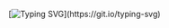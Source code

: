 [![Typing SVG](https://readme-typing-svg.demolab.com/?font=Fira+Code&duration=3000&pause=1000&color=00F7F7&width=600&lines=%3E+🔌+Connecting+to+GitHub...;%3E+🔓+Authentication+successful.;%3E+📂+Accessing+Normal+Anomaly's+repository...;%3E+🟢+Files+decrypted.+Welcome+to+my+domain.)](https://git.io/typing-svg)